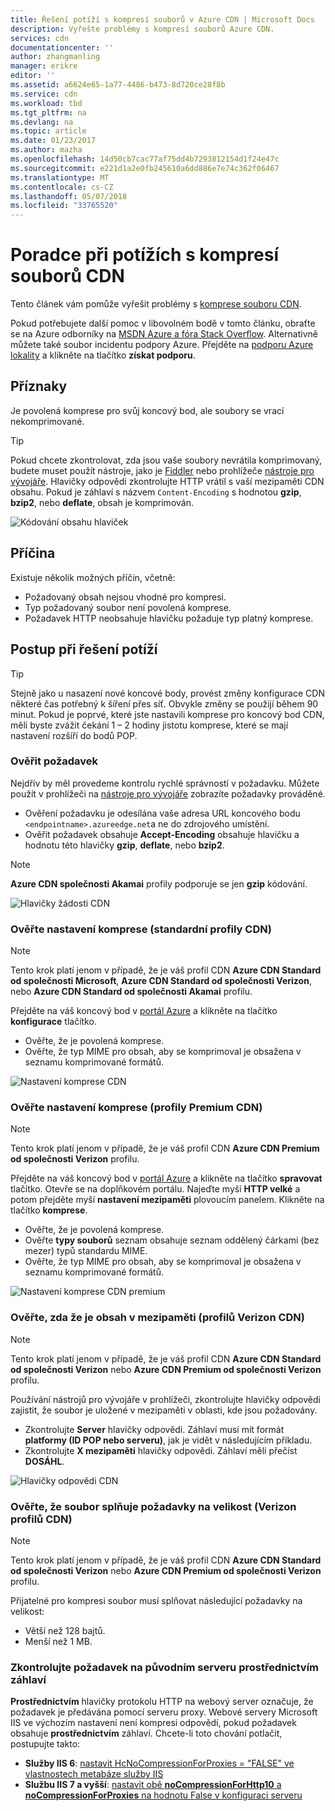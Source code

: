 ```yaml
---
title: Řešení potíží s kompresí souborů v Azure CDN | Microsoft Docs
description: Vyřešte problémy s kompresí souborů Azure CDN.
services: cdn
documentationcenter: ''
author: zhangmanling
manager: erikre
editor: ''
ms.assetid: a6624e65-1a77-4486-b473-8d720ce28f8b
ms.service: cdn
ms.workload: tbd
ms.tgt_pltfrm: na
ms.devlang: na
ms.topic: article
ms.date: 01/23/2017
ms.author: mazha
ms.openlocfilehash: 14d50cb7cac77af75dd4b7293812154d1f24e47c
ms.sourcegitcommit: e221d1a2e0fb245610a6dd886e7e74c362f06467
ms.translationtype: MT
ms.contentlocale: cs-CZ
ms.lasthandoff: 05/07/2018
ms.locfileid: "33765520"
---
```

# <a name="troubleshooting-cdn-file-compression"></a>Poradce při potížích s kompresí souborů CDN
Tento článek vám pomůže vyřešit problémy s [komprese souboru CDN](cdn-improve-performance.md).

Pokud potřebujete další pomoc v libovolném bodě v tomto článku, obraťte se na Azure odborníky na [MSDN Azure a fóra Stack Overflow](https://azure.microsoft.com/support/forums/). Alternativně můžete také soubor incidentu podpory Azure. Přejděte na [podporu Azure lokality](https://azure.microsoft.com/support/options/) a klikněte na tlačítko **získat podporu**.

## <a name="symptom"></a>Příznaky
Je povolená komprese pro svůj koncový bod, ale soubory se vrací nekomprimované.

> [!TIP]
> Pokud chcete zkontrolovat, zda jsou vaše soubory nevrátila komprimovaný, budete muset použít nástroje, jako je [Fiddler](http://www.telerik.com/fiddler) nebo prohlížeče [nástroje pro vývojáře](https://developer.microsoft.com/microsoft-edge/platform/documentation/f12-devtools-guide/).  Hlavičky odpovědi zkontrolujte HTTP vrátil s vaší mezipaměti CDN obsahu.  Pokud je záhlaví s názvem `Content-Encoding` s hodnotou **gzip**, **bzip2**, nebo **deflate**, obsah je komprimován.
> 
> ![Kódování obsahu hlaviček](./media/cdn-troubleshoot-compression/cdn-content-header.png)
> 
> 

## <a name="cause"></a>Příčina
Existuje několik možných příčin, včetně:

* Požadovaný obsah nejsou vhodné pro kompresi.
* Typ požadovaný soubor není povolená komprese.
* Požadavek HTTP neobsahuje hlavičku požaduje typ platný komprese.

## <a name="troubleshooting-steps"></a>Postup při řešení potíží
> [!TIP]
> Stejně jako u nasazení nové koncové body, provést změny konfigurace CDN některé čas potřebný k šíření přes síť.  Obvykle změny se použijí během 90 minut.  Pokud je poprvé, které jste nastavili komprese pro koncový bod CDN, měli byste zvážit čekání 1 – 2 hodiny jistotu komprese, které se mají nastavení rozšíří do bodů POP. 
> 
> 

### <a name="verify-the-request"></a>Ověřit požadavek
Nejdřív by měl provedeme kontrolu rychlé správností v požadavku.  Můžete použít v prohlížeči na [nástroje pro vývojáře](https://developer.microsoft.com/microsoft-edge/platform/documentation/f12-devtools-guide/) zobrazíte požadavky prováděné.

* Ověření požadavku je odesílána vaše adresa URL koncového bodu `<endpointname>.azureedge.net`a ne do zdrojového umístění.
* Ověřit požadavek obsahuje **Accept-Encoding** obsahuje hlavičku a hodnotu této hlavičky **gzip**, **deflate**, nebo **bzip2**.

> [!NOTE]
> **Azure CDN společnosti Akamai** profily podporuje se jen **gzip** kódování.
> 
> 

![Hlavičky žádosti CDN](./media/cdn-troubleshoot-compression/cdn-request-headers.png)

### <a name="verify-compression-settings-standard-cdn-profiles"></a>Ověřte nastavení komprese (standardní profily CDN)
> [!NOTE]
> Tento krok platí jenom v případě, že je váš profil CDN **Azure CDN Standard od společnosti Microsoft**, **Azure CDN Standard od společnosti Verizon**, nebo **Azure CDN Standard od společnosti Akamai** profilu. 
> 
> 

Přejděte na váš koncový bod v [portál Azure](https://portal.azure.com) a klikněte na tlačítko **konfigurace** tlačítko.

* Ověřte, že je povolená komprese.
* Ověřte, že typ MIME pro obsah, aby se komprimoval je obsažena v seznamu komprimované formátů.

![Nastavení komprese CDN](./media/cdn-troubleshoot-compression/cdn-compression-settings.png)

### <a name="verify-compression-settings-premium-cdn-profiles"></a>Ověřte nastavení komprese (profily Premium CDN)
> [!NOTE]
> Tento krok platí jenom v případě, že je váš profil CDN **Azure CDN Premium od společnosti Verizon** profilu.
> 
> 

Přejděte na váš koncový bod v [portál Azure](https://portal.azure.com) a klikněte na tlačítko **spravovat** tlačítko.  Otevře se na doplňkovém portálu.  Najeďte myší **HTTP velké** a potom přejděte myší **nastavení mezipaměti** plovoucím panelem.  Klikněte na tlačítko **komprese**. 

* Ověřte, že je povolená komprese.
* Ověřte **typy souborů** seznam obsahuje seznam oddělený čárkami (bez mezer) typů standardu MIME.
* Ověřte, že typ MIME pro obsah, aby se komprimoval je obsažena v seznamu komprimované formátů.

![Nastavení komprese CDN premium](./media/cdn-troubleshoot-compression/cdn-compression-settings-premium.png)

### <a name="verify-the-content-is-cached-verizon-cdn-profiles"></a>Ověřte, zda že je obsah v mezipaměti (profilů Verizon CDN)
> [!NOTE]
> Tento krok platí jenom v případě, že je váš profil CDN **Azure CDN Standard od společnosti Verizon** nebo **Azure CDN Premium od společnosti Verizon** profilu.
> 
> 

Používání nástrojů pro vývojáře v prohlížeči, zkontrolujte hlavičky odpovědi zajistit, že soubor je uložené v mezipaměti v oblasti, kde jsou požadovány.

* Zkontrolujte **Server** hlavičky odpovědi.  Záhlaví musí mít formát **platformy (ID POP nebo serveru)**, jak je vidět v následujícím příkladu.
* Zkontrolujte **X mezipaměti** hlavičky odpovědi.  Záhlaví měli přečíst **DOSÁHL**.  

![Hlavičky odpovědi CDN](./media/cdn-troubleshoot-compression/cdn-response-headers.png)

### <a name="verify-the-file-meets-the-size-requirements-verizon-cdn-profiles"></a>Ověřte, že soubor splňuje požadavky na velikost (Verizon profilů CDN)
> [!NOTE]
> Tento krok platí jenom v případě, že je váš profil CDN **Azure CDN Standard od společnosti Verizon** nebo **Azure CDN Premium od společnosti Verizon** profilu.
> 
> 

Přijatelné pro kompresi soubor musí splňovat následující požadavky na velikost:

* Větší než 128 bajtů.
* Menší než 1 MB.

### <a name="check-the-request-at-the-origin-server-for-a-via-header"></a>Zkontrolujte požadavek na původním serveru **prostřednictvím** záhlaví
**Prostřednictvím** hlavičky protokolu HTTP na webový server označuje, že požadavek je předávána pomocí serveru proxy.  Webové servery Microsoft IIS ve výchozím nastavení není kompresi odpovědí, pokud požadavek obsahuje **prostřednictvím** záhlaví.  Chcete-li toto chování potlačit, postupujte takto:

* **Služby IIS 6**: [nastavit HcNoCompressionForProxies = "FALSE" ve vlastnostech metabáze služby IIS](https://msdn.microsoft.com/library/ms525390.aspx)
* **Službu IIS 7 a vyšší**: [nastavit obě **noCompressionForHttp10** a **noCompressionForProxies** na hodnotu False v konfiguraci serveru](http://www.iis.net/configreference/system.webserver/httpcompression)

